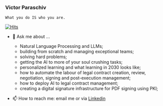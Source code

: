 ### Victor Paraschiv
`What you do IS who you are.`

[![Hits](https://hits.seeyoufarm.com/api/count/incr/badge.svg?url=https%3A%2F%2Fgithub.com%2Fvicpara&count_bg=%23A3D437&title_bg=%23878787&icon=&icon_color=%23E7E7E7&title=Visitors&edge_flat=false)](https://hits.seeyoufarm.com)


- 💬 Ask me about ...
  - Natural Language Processing and LLMs;
  - building from scratch and managing exceptional teams;
  - solving hard problems;
  - getting the AI to more of your soul crushing tasks;
  - personalized learning and what learning in 2030 looks like;
  - how to automate the labour of legal contract creation, review, negotiation, signing and post-execution management;
  - how to deploy AI to legal contract management;
  - creating a digital signature infrastructure for PDF signing using PKI;

- 📫 How to reach me: email me or via [Linkedin](https://www.linkedin.com/in/victor-para/)

